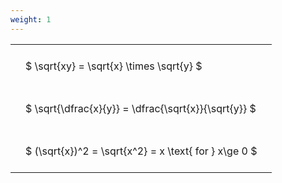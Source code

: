 ```yaml
---
weight: 1
---
```


<style type="text/css">
#T_2f397 th.col_heading {
  text-align: left;
  font-size: 1em;
}
#T_2f397 td {
  text-align: left;
  font-size: 1em;
  padding: 1.5em;
}
</style>
<table id="T_2f397">
  <thead>
  </thead>
  <tbody>
    <tr>
      <td id="T_2f397_row0_col0" class="data row0 col0" >$ \sqrt{xy} = \sqrt{x} \times \sqrt{y} $</td>
    </tr>
    <tr>
      <td id="T_2f397_row1_col0" class="data row1 col0" >$ \sqrt{\dfrac{x}{y}} = \dfrac{\sqrt{x}}{\sqrt{y}} $</td>
    </tr>
    <tr>
      <td id="T_2f397_row2_col0" class="data row2 col0" >$ (\sqrt{x})^2 = \sqrt{x^2} = x \text{ for } x\ge 0 $</td>
    </tr>
  </tbody>
</table>
